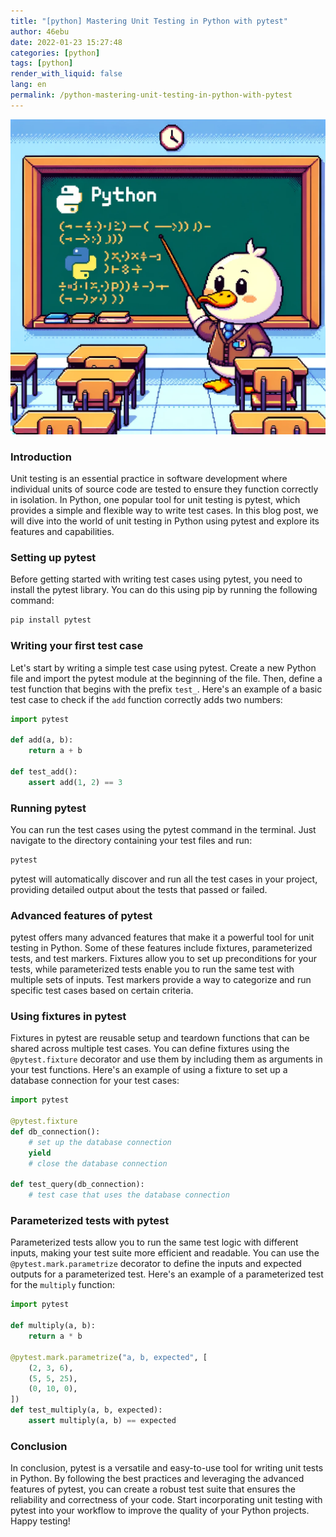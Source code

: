 ```yaml
---
title: "[python] Mastering Unit Testing in Python with pytest"
author: 46ebu
date: 2022-01-23 15:27:48 
categories: [python]
tags: [python]
render_with_liquid: false
lang: en
permalink: /python-mastering-unit-testing-in-python-with-pytest
---
```


![Intro](/assets/img/post/python.png)
### Introduction
Unit testing is an essential practice in software development where individual units of source code are tested to ensure they function correctly in isolation. In Python, one popular tool for unit testing is pytest, which provides a simple and flexible way to write test cases. In this blog post, we will dive into the world of unit testing in Python using pytest and explore its features and capabilities.

### Setting up pytest
Before getting started with writing test cases using pytest, you need to install the pytest library. You can do this using pip by running the following command:
```python
pip install pytest
```

### Writing your first test case
Let's start by writing a simple test case using pytest. Create a new Python file and import the pytest module at the beginning of the file. Then, define a test function that begins with the prefix `test_`. Here's an example of a basic test case to check if the `add` function correctly adds two numbers:
```python
import pytest

def add(a, b):
    return a + b

def test_add():
    assert add(1, 2) == 3
```

### Running pytest
You can run the test cases using the pytest command in the terminal. Just navigate to the directory containing your test files and run:
```python
pytest
```
pytest will automatically discover and run all the test cases in your project, providing detailed output about the tests that passed or failed.

### Advanced features of pytest
pytest offers many advanced features that make it a powerful tool for unit testing in Python. Some of these features include fixtures, parameterized tests, and test markers. Fixtures allow you to set up preconditions for your tests, while parameterized tests enable you to run the same test with multiple sets of inputs. Test markers provide a way to categorize and run specific test cases based on certain criteria.

### Using fixtures in pytest
Fixtures in pytest are reusable setup and teardown functions that can be shared across multiple test cases. You can define fixtures using the `@pytest.fixture` decorator and use them by including them as arguments in your test functions. Here's an example of using a fixture to set up a database connection for your test cases:
```python
import pytest

@pytest.fixture
def db_connection():
    # set up the database connection
    yield
    # close the database connection

def test_query(db_connection):
    # test case that uses the database connection
```

### Parameterized tests with pytest
Parameterized tests allow you to run the same test logic with different inputs, making your test suite more efficient and readable. You can use the `@pytest.mark.parametrize` decorator to define the inputs and expected outputs for a parameterized test. Here's an example of a parameterized test for the `multiply` function:
```python
import pytest

def multiply(a, b):
    return a * b

@pytest.mark.parametrize("a, b, expected", [
    (2, 3, 6),
    (5, 5, 25),
    (0, 10, 0),
])
def test_multiply(a, b, expected):
    assert multiply(a, b) == expected
```

### Conclusion
In conclusion, pytest is a versatile and easy-to-use tool for writing unit tests in Python. By following the best practices and leveraging the advanced features of pytest, you can create a robust test suite that ensures the reliability and correctness of your code. Start incorporating unit testing with pytest into your workflow to improve the quality of your Python projects. Happy testing!